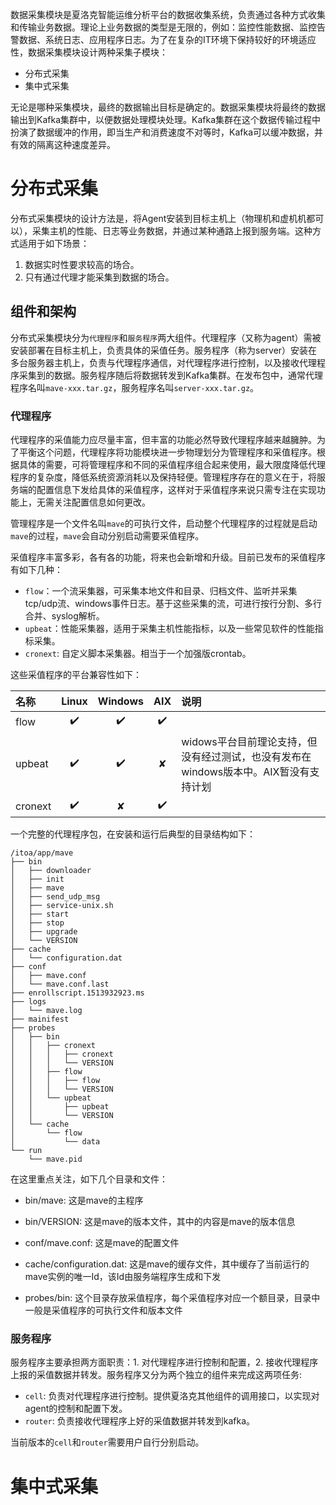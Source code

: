 数据采集模块是夏洛克智能运维分析平台的数据收集系统，负责通过各种方式收集和传输业务数据。理论上业务数据的类型是无限的，例如：监控性能数据、监控告警数据、系统日志、应用程序日志。为了在复杂的IT环境下保持较好的环境适应性，数据采集模块设计两种采集子模块：

- 分布式采集
- 集中式采集

无论是哪种采集模块，最终的数据输出目标是确定的。数据采集模块将最终的数据输出到Kafka集群中，以便数据处理模块处理。Kafka集群在这个数据传输过程中扮演了数据缓冲的作用，即当生产和消费速度不对等时，Kafka可以缓冲数据，并有效的隔离这种速度差异。

# 分布式采集

分布式采集模块的设计方法是，将Agent安装到目标主机上（物理机和虚机机都可以），采集主机的性能、日志等业务数据，并通过某种通路上报到服务端。这种方式适用于如下场景：

1. 数据实时性要求较高的场合。
2. 只有通过代理才能采集到数据的场合。

## 组件和架构

分布式采集模块分为`代理程序`和`服务程序`两大组件。代理程序（又称为agent）需被安装部署在目标主机上，负责具体的采值任务。服务程序（称为server）安装在多台服务器主机上，负责与代理程序通信，对代理程序进行控制，以及接收代理程序采集到的数据。服务程序随后将数据转发到Kafka集群。在发布包中，通常代理程序名叫`mave-xxx.tar.gz`，服务程序名叫`server-xxx.tar.gz`。


### 代理程序

代理程序的采值能力应尽量丰富，但丰富的功能必然导致代理程序越来越臃肿。为了平衡这个问题，代理程序将功能模块进一步物理划分为管理程序和采值程序。根据具体的需要，可将管理程序和不同的采值程序组合起来使用，最大限度降低代理程序的复杂度，降低系统资源消耗以及保持轻便。管理程序存在的意义在于，将服务端的配置信息下发给具体的采值程序，这样对于采值程序来说只需专注在实现功能上，无需关注配置信息如何更改。

管理程序是一个文件名叫`mave`的可执行文件，启动整个代理程序的过程就是启动`mave`的过程，`mave`会自动分别启动需要采值程序。

采值程序丰富多彩，各有各的功能，将来也会新增和升级。目前已发布的采值程序有如下几种：

- `flow`：一个流采集器，可采集本地文件和目录、归档文件、监听并采集tcp/udp流、windows事件日志。基于这些采集的流，可进行按行分割、多行合并、syslog解析。
- `upbeat`：性能采集器，适用于采集主机性能指标，以及一些常见软件的性能指标采集。
- `cronext`: 自定义脚本采集器。相当于一个加强版crontab。

这些采值程序的平台兼容性如下：

| 名称      | Linux | Windows | AIX  | 说明                                       |
| :------ | :---: | :-----: | :--: | :--------------------------------------- |
| flow    |  ✔️   |   ✔️    |  ✔️  |                                          |
| upbeat  |  ✔️   |   ✔️    |  ✘   | widows平台目前理论支持，但没有经过测试，也没有发布在windows版本中。AIX暂没有支持计划 |
| cronext |  ✔️   |    ✘    |  ✔️  |                                          |

一个完整的代理程序包，在安装和运行后典型的目录结构如下：

```
/itoa/app/mave
├── bin
│   ├── downloader
│   ├── init
│   ├── mave
│   ├── send_udp_msg
│   ├── service-unix.sh
│   ├── start
│   ├── stop
│   ├── upgrade
│   └── VERSION
├── cache
│   └── configuration.dat
├── conf
│   ├── mave.conf
│   └── mave.conf.last
├── enrollscript.1513932923.ms
├── logs
│   └── mave.log
├── mainifest
├── probes
│   ├── bin
│   │   ├── cronext
│   │   │   ├── cronext
│   │   │   └── VERSION
│   │   ├── flow
│   │   │   ├── flow
│   │   │   └── VERSION
│   │   └── upbeat
│   │       ├── upbeat
│   │       └── VERSION
│   └── cache
│       └── flow
│           └── data
└── run
    └── mave.pid
```

在这里重点关注，如下几个目录和文件：

- bin/mave: 这是mave的主程序

- bin/VERSION: 这是mave的版本文件，其中的内容是mave的版本信息

- conf/mave.conf: 这是mave的配置文件

- cache/configuration.dat: 这是mave的缓存文件，其中缓存了当前运行的mave实例的唯一Id，该Id由服务端程序生成和下发

- probes/bin: 这个目录存放采值程序，每个采值程序对应一个额目录，目录中一般是采值程序的可执行文件和版本文件


### 服务程序

服务程序主要承担两方面职责：1. 对代理程序进行控制和配置，2. 接收代理程序上报的采值数据并转发。服务程序又分为两个独立的组件来完成这两项任务:

- `cell`: 负责对代理程序进行控制。提供夏洛克其他组件的调用接口，以实现对agent的控制和配置下发。
- `router`: 负责接收代理程序上好的采值数据并转发到kafka。

当前版本的`cell`和`router`需要用户自行分别启动。



# 集中式采集

